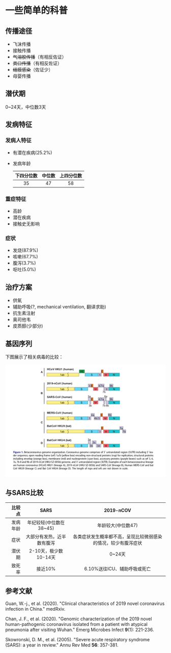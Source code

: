 # 一些简单的科普

## 传播途径

* 飞沫传播
* 接触传播
* ~~气溶胶传播~~（有相反佐证）
* ~~粪口传播~~（有相反佐证）
* ~~结膜感染~~（佐证少）
* 母婴传播

## 潜伏期

0~24天，中位数3天

## 发病特征

### 发病人特征

* 有潜在疾病(25.2%)

* 发病年龄

  | 下四分位数 | 中位数 | 上四分位数 |
  | :--------: | :----: | :--------: |
  |     35     |   47   |     58     |

### 重症特征

* 高龄
* 潜在疾病
* 接触史无影响

### 症状

* 发烧(87.9%)
* 咳嗽(67.7%)
* 腹泻(3.7%)
* 呕吐(5.0%)

## 治疗方案

* 供氧
* 辅助呼吸(?, mechanical ventilation, 翻译求助)
* 抗生素注射
* 奥司他韦
* 皮质醇(少部分)

## 基因序列

下图展示了相关病毒的比较：

![image-20200212220045640](./一些简单的科普.assets/image-20200212220045640.png)

## 与SARS比较

|   比较点 |            SARS            |                          2019-nCOV                           |
| -------: | :------------------------: | :----------------------------------------------------------: |
| 发病年龄 |  年纪较轻(中位数在38~45)   |                      年龄较大(中位数47)                      |
|     症状 | 大部分有发热，近半数有腹泻 | 各类症状发生概率都不高，呈现比较微弱感染的情况，较少有腹泻症状 |
|   潜伏期 |   2-10天，极少数10-14天    |                            0~24天                            |
|   致死率 |          接近10%           |                 6.10%送往ICU、辅助呼吸或死亡                 |



## 参考文献

Guan, W.-j., et al. (2020). "Clinical characteristics of 2019 novel coronavirus infection in China." medRxiv.

Chan, J. F., et al. (2020). "Genomic characterization of the 2019 novel human-pathogenic coronavirus isolated from a patient with atypical pneumonia after visiting Wuhan." Emerg Microbes Infect **9**(1): 221-236.

Skowronski, D. M., et al. (2005). "Severe acute respiratory syndrome (SARS): a year in review." Annu Rev Med **56**: 357-381.